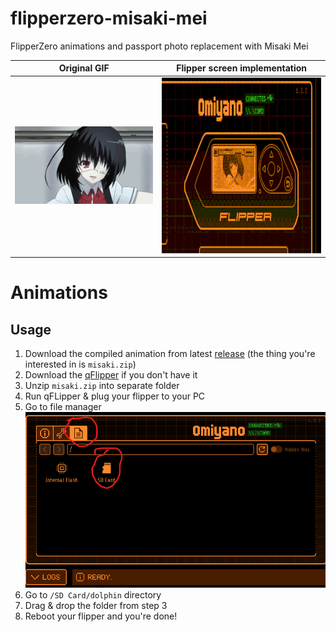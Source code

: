 # flipperzero-misaki-mei
FlipperZero animations and passport photo replacement with Misaki Mei

Original GIF               |  Flipper screen implementation
:-------------------------:|:-------------------------:
![og](img/mm.gif)          |  <img src = "img/fmm.gif" width="500" height="281"/>

# Animations
## Usage 
1. Download the compiled animation from latest [release](https://github.com/meth1337/flipperzero-misaki-mei/releases/latest) (the thing you're interested in is `misaki.zip`)
2. Download the [qFlipper](https://flipperzero.one/update) if you don't have it
3. Unzip `misaki.zip` into separate folder
4. Run qFLipper & plug your flipper to your PC
5. Go to file manager <br><img src = "img/ss1.png" width="500" height="281"/>
6. Go to `/SD Card/dolphin` directory
7. Drag & drop the folder from step 3
8. Reboot your flipper and you're done!
